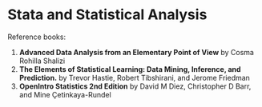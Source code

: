 Stata and Statistical Analysis
================

Reference books:
1. **Advanced Data Analysis from an Elementary Point of View** by Cosma Rohilla Shalizi
2. **The Elements of Statistical Learning: Data Mining, Inference, and Prediction.** by Trevor Hastie, Robert Tibshirani, and Jerome Friedman
3. **OpenIntro Statistics 2nd Edition** by David M Diez, Christopher D Barr, and Mine Çetinkaya-Rundel


